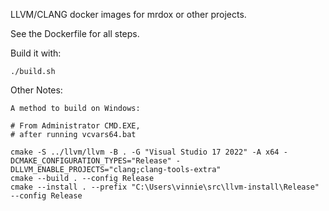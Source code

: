 
LLVM/CLANG docker images for mrdox or other projects.  

See the Dockerfile for all steps.  

Build it with:  

```
./build.sh  
```

Other Notes:

```
A method to build on Windows:

# From Administrator CMD.EXE,
# after running vcvars64.bat

cmake -S ../llvm/llvm -B . -G "Visual Studio 17 2022" -A x64 -DCMAKE_CONFIGURATION_TYPES="Release" -DLLVM_ENABLE_PROJECTS="clang;clang-tools-extra"
cmake --build . --config Release
cmake --install . --prefix "C:\Users\vinnie\src\llvm-install\Release" --config Release
```
